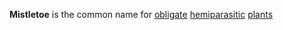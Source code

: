 **Mistletoe** is the common name for [obligate](https://en.wikipedia.org/wiki/Obligate_parasite "Obligate parasite") [hemiparasitic](https://en.wikipedia.org/wiki/Parasitic_plant "Parasitic plant") [plants](https://en.wikipedia.org/wiki/Plant)
